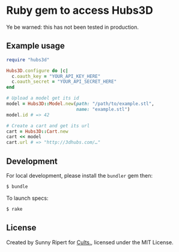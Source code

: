 Ruby gem to access Hubs3D
=========================

Ye be warned: this has not been tested in production.

Example usage
-------------

```rb
require "hubs3d"

Hubs3D.configure do |c|
  c.oauth_key = "YOUR_API_KEY_HERE"
  c.oauth_secret = "YOUR_API_SECRET_HERE"
end

# Upload a model get its id
model = Hubs3D::Model.new(path: "/path/to/example.stl",
                          name: "example.stl")
model.id # => 42

# Create a cart and get its url
cart = Hubs3D::Cart.new
cart << model
cart.url # => "http://3dhubs.com/…"
```

Development
-----------

For local development, please install the `bundler` gem then:

```sh
$ bundle
```

To launch specs:

```sh
$ rake
```


License
-------

Created by Sunny Ripert for [Cults.](https://cults3d.com),
licensed under the MIT License.
